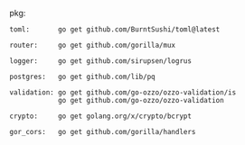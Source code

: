 
pkg:

    toml:       go get github.com/BurntSushi/toml@latest

    router:     go get github.com/gorilla/mux

    logger:     go get github.com/sirupsen/logrus

    postgres:   go get github.com/lib/pq

    validation: go get github.com/go-ozzo/ozzo-validation/is
                go get github.com/go-ozzo/ozzo-validation

    crypto:     go get golang.org/x/crypto/bcrypt

    gor_cors:   go get github.com/gorilla/handlers
